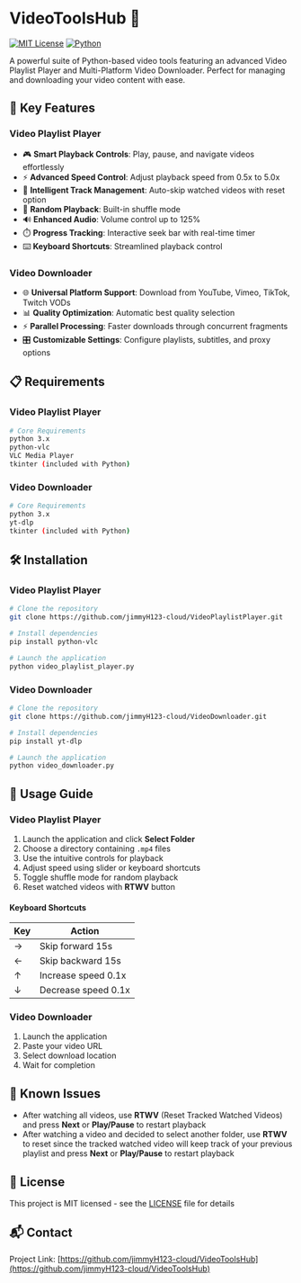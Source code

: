 # VideoToolsHub 🎥

[![MIT License](https://img.shields.io/badge/License-MIT-green.svg)](https://choosealicense.com/licenses/mit/)
[![Python](https://img.shields.io/badge/python-3.x-blue.svg)](https://www.python.org/downloads/)

A powerful suite of Python-based video tools featuring an advanced Video Playlist Player and Multi-Platform Video Downloader. Perfect for managing and downloading your video content with ease.

## 🚀 Key Features

### Video Playlist Player
- 🎮 **Smart Playback Controls**: Play, pause, and navigate videos effortlessly
- ⚡ **Advanced Speed Control**: Adjust playback speed from 0.5x to 5.0x
- 🔄 **Intelligent Track Management**: Auto-skip watched videos with reset option
- 🎲 **Random Playback**: Built-in shuffle mode
- 🔊 **Enhanced Audio**: Volume control up to 125%
- ⏱️ **Progress Tracking**: Interactive seek bar with real-time timer
- ⌨️ **Keyboard Shortcuts**: Streamlined playback control

### Video Downloader
- 🌐 **Universal Platform Support**: Download from YouTube, Vimeo, TikTok, Twitch VODs
- 📊 **Quality Optimization**: Automatic best quality selection
- ⚡ **Parallel Processing**: Faster downloads through concurrent fragments
- 🎛️ **Customizable Settings**: Configure playlists, subtitles, and proxy options

## 📋 Requirements

### Video Playlist Player
```bash
# Core Requirements
python 3.x
python-vlc
VLC Media Player
tkinter (included with Python)
```

### Video Downloader
```bash
# Core Requirements
python 3.x
yt-dlp
tkinter (included with Python)
```

## 🛠️ Installation

### Video Playlist Player
```bash
# Clone the repository
git clone https://github.com/jimmyH123-cloud/VideoPlaylistPlayer.git

# Install dependencies
pip install python-vlc

# Launch the application
python video_playlist_player.py
```

### Video Downloader
```bash
# Clone the repository
git clone https://github.com/jimmyH123-cloud/VideoDownloader.git

# Install dependencies
pip install yt-dlp

# Launch the application
python video_downloader.py
```

## 📖 Usage Guide

### Video Playlist Player
1. Launch the application and click **Select Folder**
2. Choose a directory containing `.mp4` files
3. Use the intuitive controls for playback
4. Adjust speed using slider or keyboard shortcuts
5. Toggle shuffle mode for random playback
6. Reset watched videos with **RTWV** button

#### Keyboard Shortcuts
| Key | Action |
|-----|--------|
| → | Skip forward 15s |
| ← | Skip backward 15s |
| ↑ | Increase speed 0.1x |
| ↓ | Decrease speed 0.1x |

### Video Downloader
1. Launch the application
2. Paste your video URL
3. Select download location
4. Wait for completion

## 🐛 Known Issues
- After watching all videos, use **RTWV** (Reset Tracked Watched Videos) and press **Next** or **Play/Pause** to restart playback
- After watching a video and decided to select another folder, use **RTWV** to reset since the tracked watched video will keep track of your previous playlist and press **Next** or **Play/Pause** to restart playback  

## 📄 License
This project is MIT licensed - see the [LICENSE](LICENSE) file for details

## 📬 Contact
Project Link: [https://github.com/jimmyH123-cloud/VideoToolsHub](https://github.com/jimmyH123-cloud/VideoToolsHub)
